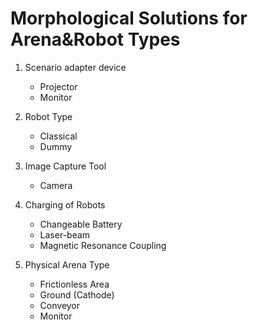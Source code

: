 # Morphological Solutions for Arena&Robot Types

  1. Scenario adapter device
      - Projector
      - Monitor
      
  2. Robot Type
      - Classical
      - Dummy
      
  3. Image Capture Tool
      - Camera
      
  4. Charging of Robots
      - Changeable Battery
      - Laser-beam
      - Magnetic Resonance Coupling
      
  5. Physical Arena Type
      - Frictionless Area
      - Ground (Cathode)
      - Conveyor
      - Monitor
